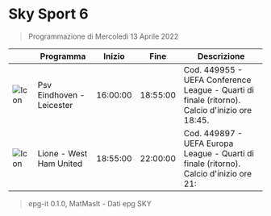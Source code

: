 # Sky Sport 6
> Programmazione di Mercoledì 13 Aprile 2022

||Programma|Inizio|Fine|Descrizione|
|---|---|---|---|---|
|![Icon](https://guidatv.sky.it/uuid/de030f6f-e517-4c7d-a031-f5df529ee018/cover?md5ChecksumParam=88b78fe6eb492a42f9826216e72d0a80)|Psv Eindhoven - Leicester|16:00:00|18:55:00|Cod. 449955 - UEFA Conference League - Quarti di finale (ritorno). Calcio d&#039;inizio ore 18:45.
|![Icon](https://guidatv.sky.it/uuid/04dea074-b400-4555-bde9-45a85941a7c0/cover?md5ChecksumParam=6b4bf6292f1a548923d7f2aaf7dea290)|Lione - West Ham United|18:55:00|22:00:00|Cod. 449897 - UEFA Europa League - Quarti di finale (ritorno). Calcio d&#039;inizio ore 21:



 > epg-it 0.1.0, MatMasIt - Dati epg SKY